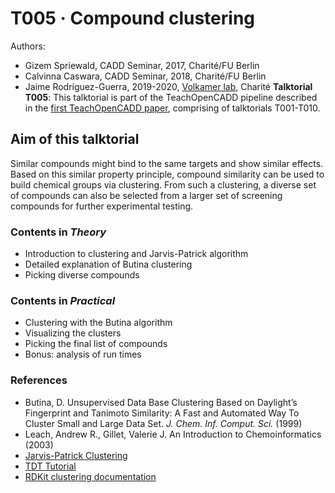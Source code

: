 # T005 · Compound clustering

Authors:

- Gizem Spriewald, CADD Seminar, 2017, Charité/FU Berlin
- Calvinna Caswara, CADD Seminar, 2018, Charité/FU Berlin
- Jaime Rodríguez-Guerra, 2019-2020, [Volkamer lab](https://volkamerlab.org), Charité
__Talktorial T005__: This talktorial is part of the TeachOpenCADD pipeline described in the [first TeachOpenCADD paper](https://jcheminf.biomedcentral.com/articles/10.1186/s13321-019-0351-x), comprising of talktorials T001-T010.
## Aim of this talktorial

<!-- TODO: The wording of this paragraph is confusing -->

Similar compounds might bind to the same targets and show similar effects. 
Based on this similar property principle, compound similarity can be used to build chemical groups via clustering. 
From such a clustering, a diverse set of compounds can also be selected from a larger set of screening compounds for further experimental testing.
### Contents in _Theory_

* Introduction to clustering and Jarvis-Patrick algorithm
* Detailed explanation of Butina clustering
* Picking diverse compounds
### Contents in _Practical_

* Clustering with the Butina algorithm
* Visualizing the clusters
* Picking the final list of compounds
* Bonus: analysis of run times
### References

* Butina, D. Unsupervised Data Base Clustering Based on Daylight’s Fingerprint and Tanimoto Similarity: A Fast and Automated Way To Cluster Small and Large Data Set. _J. Chem. Inf. Comput. Sci._ (1999)
* Leach, Andrew R., Gillet, Valerie J. An Introduction to Chemoinformatics (2003)
* [Jarvis-Patrick Clustering](http://www.improvedoutcomes.com/docs/WebSiteDocs/Clustering/Jarvis-Patrick_Clustering_Overview.htm)
* [TDT Tutorial](https://github.com/sriniker/TDT-tutorial-2014/blob/master/TDT_challenge_tutorial.ipynb)
* [RDKit clustering documentation](http://rdkit.org/docs/Cookbook.html#clustering-molecules)
